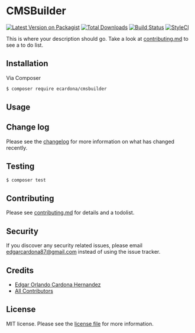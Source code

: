 # CMSBuilder

[![Latest Version on Packagist][ico-version]][link-packagist]
[![Total Downloads][ico-downloads]][link-downloads]
[![Build Status][ico-travis]][link-travis]
[![StyleCI][ico-styleci]][link-styleci]

This is where your description should go. Take a look at [contributing.md](contributing.md) to see a to do list.

## Installation

Via Composer

``` bash
$ composer require ecardona/cmsbuilder
```

## Usage

## Change log

Please see the [changelog](changelog.md) for more information on what has changed recently.

## Testing

``` bash
$ composer test
```

## Contributing

Please see [contributing.md](contributing.md) for details and a todolist.

## Security

If you discover any security related issues, please email edgarcardona87@gmail.com instead of using the issue tracker.

## Credits

- [Edgar Orlando Cardona Hernandez][link-author]
- [All Contributors][link-contributors]

## License

MIT license. Please see the [license file](license.md) for more information.

[ico-version]: https://img.shields.io/packagist/v/ecardona/cmsbuilder.svg?style=flat-square
[ico-downloads]: https://img.shields.io/packagist/dt/ecardona/cmsbuilder.svg?style=flat-square
[ico-travis]: https://img.shields.io/travis/ecardona/cmsbuilder/master.svg?style=flat-square
[ico-styleci]: https://styleci.io/repos/12345678/shield

[link-packagist]: https://packagist.org/packages/ecardona/cmsbuilder
[link-downloads]: https://packagist.org/packages/ecardona/cmsbuilder
[link-travis]: https://travis-ci.org/ecardona/cmsbuilder
[link-styleci]: https://styleci.io/repos/12345678
[link-author]: https://github.com/ecardona
[link-contributors]: ../../contributors]